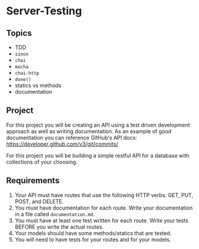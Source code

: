 # Server-Testing

## Topics

* TDD
* `sinon`
* `chai`
* `mocha`
* `chai-http`
* `done()`
* statics vs methods
* documentation

## Project

For this project you will be creating an API using a test driven development approach as well as writing documentation.  As an example of good documentation you can reference GitHub's API docs: https://developer.github.com/v3/git/commits/

For this project you will be building a simple restful API for a database with collections of your choosing.

## Requirements

1. Your API must have routes that use the following HTTP verbs: GET, PUT, POST, and DELETE.
2. You must have documentation for each route.  Write your documentation in a file called `documentation.md`.
3. You must have at least one test written for each route.  Write your tests BEFORE you write the actual routes.
4. Your models should have some methods/statics that are tested.
5. You will need to have tests for your routes and for your models.
